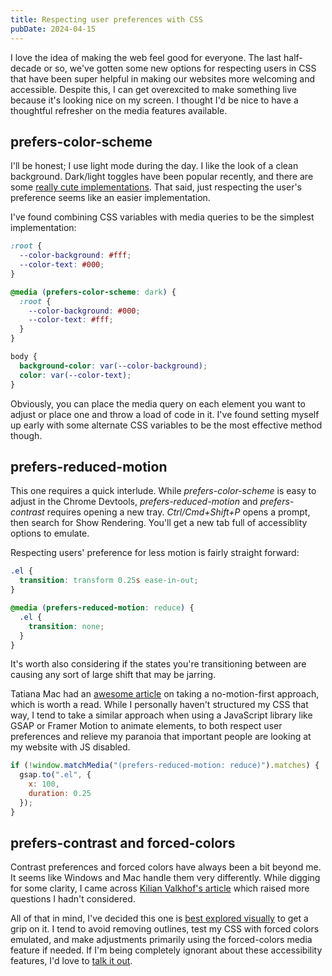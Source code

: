```yaml
---
title: Respecting user preferences with CSS
pubDate: 2024-04-15
---
```


I love the idea of making the web feel good for everyone. The last half-decade or so, we've gotten some new options for respecting users in CSS that have been super helpful in making our websites more welcoming and accessible. Despite this, I can get overexcited to make something live because it's looking nice on my screen. I thought I'd be nice to have a thoughtful refresher on the media features available.

## prefers-color-scheme

I'll be honest; I use light mode during the day. I like the look of a clean background. Dark/light toggles have been popular recently, and there are some [really cute implementations](https://www.figma.com/community/file/1336384009224901312). That said, just respecting the user's preference seems like an easier implementation.

I've found combining CSS variables with media queries to be the simplest implementation:

```css
:root {
  --color-background: #fff;
  --color-text: #000;
}

@media (prefers-color-scheme: dark) {
  :root {
    --color-background: #000;
    --color-text: #fff;
  }
}

body {
  background-color: var(--color-background);
  color: var(--color-text);
}
```

Obviously, you can place the media query on each element you want to adjust or place one and throw a load of code in it. I've found setting myself up early with some alternate CSS variables to be the most effective method though.

## prefers-reduced-motion

This one requires a quick interlude. While _prefers-color-scheme_ is easy to adjust in the Chrome Devtools, _prefers-reduced-motion_ and _prefers-contrast_ requires opening a new tray. _Ctrl/Cmd+Shift+P_ opens a prompt, then search for Show Rendering. You'll get a new tab full of accessiblity options to emulate.

Respecting users' preference for less motion is fairly straight forward:

```css
.el {
  transition: transform 0.25s ease-in-out;
}

@media (prefers-reduced-motion: reduce) {
  .el {
    transition: none;
  }
}
```

It's worth also considering if the states you're transitioning between are causing any sort of large shift that may be jarring.

Tatiana Mac had an [awesome article](https://www.tatianamac.com/posts/prefers-reduced-motion/) on taking a no-motion-first approach, which is worth a read. While I personally haven't structured my CSS that way, I tend to take a similar approach when using a JavaScript library like GSAP or Framer Motion to animate elements, to both respect user preferences and relieve my paranoia that important people are looking at my website with JS disabled.

```javascript
if (!window.matchMedia("(prefers-reduced-motion: reduce)").matches) {
  gsap.to(".el", {
    x: 100,
    duration: 0.25
  });
}
```

## prefers-contrast and forced-colors

Contrast preferences and forced colors have always been a bit beyond me. It seems like Windows and Mac handle them very differently. While digging for some clarity, I came across [Kilian Valkhof's article](https://kilianvalkhof.com/2023/css-html/i-no-longer-understand-prefers-contrast/) which raised more questions I hadn't considered.

All of that in mind, I've decided this one is [best explored visually](https://www.youtube.com/watch?v=yYGLEy7CiT0) to get a grip on it. I tend to avoid removing outlines, test my CSS with forced colors emulated, and make adjustments primarily using the forced-colors media feature if needed. If I'm being completely ignorant about these accessibility features, I'd love to [talk it out](mailto:hello@joannahosking.com).

